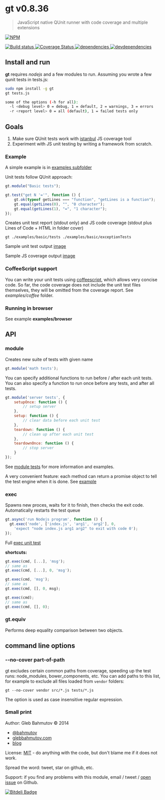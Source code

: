 # gt v0.8.36

> JavaScript native QUnit runner with code coverage and multiple extensions

[![NPM][gt-icon] ][gt-url]

[![Build status][gt-ci-image] ][gt-ci-url]
[![Coverage Status][gt-coverage-image] ][gt-coverage-url]
[![dependencies][gt-dependencies-image] ][gt-dependencies-url]
[![devdependencies][gt-devdependencies-image] ][gt-devdependencies-url]

[gt-icon]: https://nodei.co/npm/gt.png?downloads=true
[gt-url]: https://npmjs.org/package/gt
[gt-ci-image]: https://travis-ci.org/bahmutov/gt.png?branch=master
[gt-ci-url]: https://travis-ci.org/bahmutov/gt
[gt-coverage-image]: https://coveralls.io/repos/bahmutov/gt/badge.png
[gt-coverage-url]: https://coveralls.io/r/bahmutov/gt
[gt-dependencies-image]: https://david-dm.org/bahmutov/gt.png
[gt-dependencies-url]: https://david-dm.org/bahmutov/gt
[gt-devdependencies-image]: https://david-dm.org/bahmutov/gt/dev-status.png
[gt-devdependencies-url]: https://david-dm.org/bahmutov/gt#info=devDependencies



## Install and run

**gt** requires *nodejs* and a few modules to run. Assuming you wrote a few qunit tests in tests.js:

```sh
sudo npm install -g gt
gt tests.js

some of the options (-h for all):
  -l <debug level> 0 = debug, 1 = default, 2 = warnings, 3 = errors
  -r <report level> 0 = all (default), 1 = failed tests only
```


## Goals

1. Make sure QUnit tests work with [istanbul](https://github.com/gotwarlost/istanbul "Istanbul at GitHub") JS coverage tool
2. Experiment with JS unit testing by writing a framework from scratch.

### Example

A simple example is in [examples subfolder](gt/tree/master/examples/basic "gt Examples")

Unit tests follow QUnit approach:

```javascript
gt.module("Basic tests");

gt.test("get N '='", function () {
	gt.ok(typeof getLines === "function", "getLines is a function");
	gt.equal(getLines(0), "", "0 character");
	gt.equal(getLines(1), "=", "1 character");
});
```

Creates unit test report (stdout only) and JS code coverage (stdout plus Lines of Code + HTML in folder cover)

	gt ./examples/basic/tests ./examples/basic/exceptionTests

Sample unit test output [image](gt/blob/master/examples/example.png "Console screenshot")

Sample JS coverage output [image](gt/blob/master/examples/coverage.png "Coverage page screenshot")

### CoffeeScript support

You can write your unit tests using [coffeescript](http://coffeescript.org/), which allows very concise code.
So far, the code coverage does not include the unit test files themselves, they will be omitted from the coverage report.
See *examples/coffee* folder.

### Running in browser

See example **examples/browser**

## API

### module

Creates new suite of tests with given name

```js
gt.module('math tests');
```

You can specify additional functions to run before / after
each unit tests. You can also specify a function to run once
before any tests, and after all tests.

```js
gt.module('server tests', {
    setupOnce: function () {
        // setup server
    },
    setup: function () {
        // clear data before each unit test
    },
    teardown: function () {
        // clean up after each unit test
    },
    teardownOnce: function () {
        // stop server
    }
});
```

See [module tests](examples/moduleSetupTeardown/test.js) for more information and examples.

A very convenient feature: each method can return a promise object
to tell the test engine when it is done. See [example](examples/async/asyncSetup.js)



### exec

Spawns new proces, waits for it to finish, then
checks the exit code. Automatically restarts the test queue

```js
gt.async('run Nodejs program', function () {
  gt.exec('node', ['index.js', 'arg1', 'arg2'], 0,
    'expect "node index.js arg1 arg2" to exit with code 0');
});
```

Full [exec unit test](examples/exec/tests.js)

**shortcuts:**

```js
gt.exec(cmd, [...], 'msg');
// same as 
gt.exec(cmd, [...], 0, 'msg');

gt.exec(cmd, 'msg');
// same as
gt.exec(cmd, [], 0, msg);

gt.exec(cmd);
// same as
gt.exec(cmd, [], 0);
```



### gt.equiv

Performs deep equality comparison between two objects.






## command line options

### --no-cover part-of-path

gt excludes certain common paths from coverage,
speeding up the test runs: node_modules, bower_components, etc.
You can add paths to this list, for example to exclude all files
loaded from `vendor` folders:

    gt --no-cover vendor src/*.js tests/*.js

The option is used as case insensitive regular expression.



### Small print

Author: Gleb Bahmutov &copy; 2014

* [@bahmutov](https://twitter.com/bahmutov)
* [glebbahmutov.com](http://glebbahmutov.com)
* [blog](http://bahmutov.calepin.co/)

License: [MIT](MIT-License.txt) - do anything with the code, but don't blame me if it does not work.

Spread the word: tweet, star on github, etc.

Support: if you find any problems with this module, email / tweet /
[open issue](https://github.com/bahmutov/gt/issues) on Github.



[![Bitdeli Badge](https://d2weczhvl823v0.cloudfront.net/bahmutov/gt/trend.png)](https://bitdeli.com/free "Bitdeli Badge")


